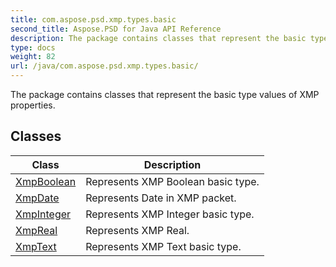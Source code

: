 ```yaml
---
title: com.aspose.psd.xmp.types.basic
second_title: Aspose.PSD for Java API Reference
description: The package contains classes that represent the basic type values of XMP properties.
type: docs
weight: 82
url: /java/com.aspose.psd.xmp.types.basic/
---
```



The package contains classes that represent the basic type values of XMP properties.


## Classes

| Class | Description |
| --- | --- |
| [XmpBoolean](../com.aspose.psd.xmp.types.basic/xmpboolean) | Represents XMP Boolean basic type. |
| [XmpDate](../com.aspose.psd.xmp.types.basic/xmpdate) | Represents Date in XMP packet. |
| [XmpInteger](../com.aspose.psd.xmp.types.basic/xmpinteger) | Represents XMP Integer basic type. |
| [XmpReal](../com.aspose.psd.xmp.types.basic/xmpreal) | Represents XMP Real. |
| [XmpText](../com.aspose.psd.xmp.types.basic/xmptext) | Represents XMP Text basic type. |
